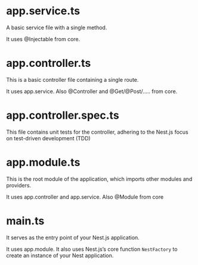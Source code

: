 # app.service.ts
A basic service file with a single method.

It uses @Injectable from core. 











# app.controller.ts
This is a basic controller file containing a single route.

It uses app.service. Also @Controller and @Get/@Post/..... from core.









# app.controller.spec.ts
This file contains unit tests for the controller, adhering to the Nest.js focus on test-driven development (TDD)










# app.module.ts
This is the root module of the application, which imports other modules and providers. 



It uses app.controller and app.service. Also @Module from core










# main.ts
It serves as the entry point of your Nest.js application.


It uses app.module. It also uses Nest.js’s core function `NestFactory` to create an instance of your Nest application.













